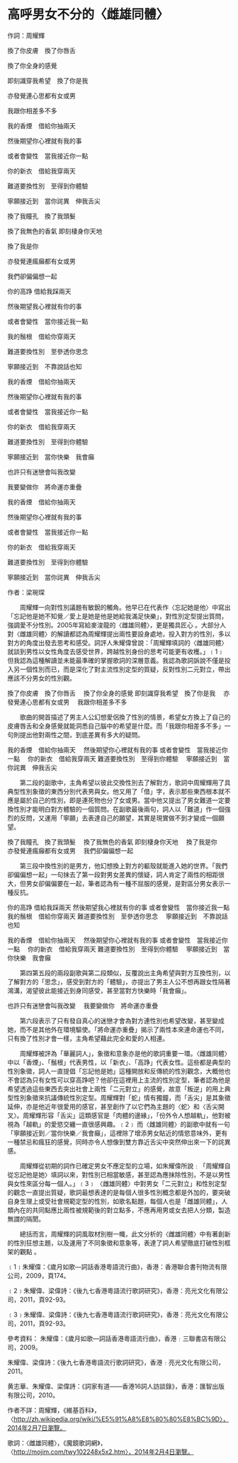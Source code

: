 # 高呼男女不分的〈雌雄同體〉
作詞：周耀輝

換了你皮膚　換了你唇舌　

換了你全身的感覺

即刻識穿我希望　換了你是我　

亦發覺連心思都有女或男　

我跟你相差多不多

我的香煙　借給你抽兩天　

然後期望你心裡就有我的事

或者會變性　當我接近你一點　

你的新衣　借給我穿兩天

難道要換性別　至得到你體驗　

寧願接近到　當你詫異　伸我舌尖

換了我瞳孔　換了我頭髮　

換了我無色的香氣 即刻棲身你天地　

換了我是你　

亦發覺連瘋癲都有女或男　

我們卻偏偏想一起

你的高踭 借給我踩兩天

然後期望我心裡就有你的事

或者會變性　當你接近我一點　

我的鬚根　借給你穿兩天

難道要換性別　至參透你思念　

寧願接近到　不靠說話也知

我的香煙　借給你抽兩天　

然後期望你心裡就有我的事

或者會變性　當我接近你一點　

你的新衣　借給我穿兩天

難道要換性別　至得到你體驗　

寧願接近到　當你快樂　我會癲

也許只有迷戀會叫我改變　

我要變做你　將命運亦重疊

我的香煙　借給你抽兩天　

然後期望你心裡就有我的事

或者會變性　當我接近你一點　

你的新衣　借給我穿兩天

難道要換性別　至得到你體驗　

寧願接近到　當你詫異　伸我舌尖


作者：梁琬琛

&emsp;&emsp;周耀輝一向對性別議題有敏銳的觸角。他早已在代表作〈忘記她是他〉中寫出「忘記他是她不知覺／愛上是她是他是她給我滿足快樂」，對性別定型提出質問，強調愛不分性別。2005年寫給麥浚龍的〈雌雄同體〉，更是獨具匠心 。大部分人對〈雌雄同體〉的解讀都認為周耀輝提出兩性要設身處地，投入對方的性別，多以對方的角度出發去思考和感受。詞評人朱耀偉曾說：「周耀輝填詞的〈雌雄同體〉就談到男性以女性角度去感受世界，跨越性別身份的思考可能更有收穫。」﹝1﹞ 但我認為這種解讀並未能最準確的掌握歌詞的深層意義。我認為歌詞訴說不僅是投入另一個性別而已，而是深化了對主流性別定型的質疑，反對性別二元對立，帶出應該不分男女的性別觀。




換了你皮膚　換了你唇舌　
換了你全身的感覺
即刻識穿我希望　換了你是我　
亦發覺連心思都有女或男　
我跟你相差多不多

&emsp;&emsp;歌曲的開首描述了男主人公幻想愛侶換了性別的情景，希望女方換上了自己的皮膚唇舌和全身感覺就能洞悉自己腦中的希望是什麼。而「我跟你相差多不多」一句則提出他對兩性之間，到底差異有多大的疑問。

我的香煙　借給你抽兩天　
然後期望你心裡就有我的事
或者會變性　當我接近你一點　
你的新衣　借給我穿兩天
難道要換性別　至得到你體驗　
寧願接近到　當你詫異　伸我舌尖

 &emsp;&emsp;第二段的副歌中，主角希望以彼此交換性別去了解對方，歌詞中周耀輝用了具典型性別象徵的東西分別代表男與女。他又用了「借」字，表示那些東西根本就不應是屬於自己的性別，即是連死物也分了女或男。當中他又提出了男女難道一定要換性別才能明白對方體驗的一個質問。在副歌最後兩句，詞人以「難道」作一個強烈的反問，又運用「寧願」去表達自己的願望，其實是現實做不到才變成一個願望。

換了我瞳孔　換了我頭髮　
換了我無色的香氣 即刻棲身你天地　
換了我是你　
亦發覺連瘋癲都有女或男　
我們卻偏偏想一起

 &emsp;&emsp;第三段中換性別的是男方，他幻想換上對方的軀殼就能進入她的世界。「我們卻偏偏想一起」一句抹去了第一段對男女差異的懷疑，詞人肯定了兩性的相距很大，但男女卻偏偏要在一起，筆者認為有一種不屈服的感覺，是對區分男女表示一種反抗。

你的高踭 借給我踩兩天
然後期望我心裡就有你的事
或者會變性　當你接近我一點　
我的鬚根　借給你穿兩天
難道要換性別　至參透你思念　
寧願接近到　不靠說話也知

我的香煙　借給你抽兩天　
然後期望你心裡就有我的事
或者會變性　當我接近你一點　
你的新衣　借給我穿兩天
難道要換性別　至得到你體驗　
寧願接近到　當你快樂　我會癲

 &emsp;&emsp;第四第五段的兩段副歌與第二段類似，反覆說出主角希望與對方互換性別，以了解對方的「思念」，感受到對方的「體驗」，亦提出了男主人公不想再跟女性隔著鴻溝，渴望彼此能接近到身同感受，甚至當對方快樂時「我會癲」。

也許只有迷戀會叫我改變　
我要變做你　將命運亦重疊

 &emsp;&emsp;第六段表示了只有發自真心的迷戀才會為對方連性別也希望改變，甚至變成她，而不是其他外在環境驅使。「將命運亦重疊」揭示了兩性本來連命運也不同，只有換了性別才會一樣，主角希望藉此完全和愛的人相連。

 &emsp;&emsp;周耀輝被評為「華麗詞人」，象徵和意象亦是他的歌詞重要一環。〈雌雄同體〉中以「香煙」、「鬚根」代表男性，以「新衣」、「高踭」代表女性。這些都是典型的性別象徵，詞人一直提倡「忘記他是她」這種開放和反傳統的性別觀念，大概他也不會認為只有女性可以穿高踭吧？他卻在這裡用上主流的性別定型，筆者認為他是希望透過這些東西去突出社會上兩性「二元對立」的感覺，故意「叛逆」的用上典型性別象徵來抗議傳統性別定型。周耀輝對「蛇」情有獨鐘，而「舌尖」是其象徵延伸，亦是他近年很愛用的感官，甚至創作了以它們為主題的〈蛇〉和〈舌尖開叉〉。周耀輝形容「舌尖」這類感官是「肉體的邊緣」，「份外令人想越軌」，他對被視為「越軌」的愛慾交纏一直很感興趣。﹝2﹞ 而〈雌雄同體〉的副歌中就有一句「寧願接近到／當你快樂／我會癲」，這裡除了增添男女貼近的情慾意味外，更有一種禁忌和瘋狂的感覺，同時亦令人想像到雙方靠近舌尖中突然伸出來一下的詫異感。

 &emsp;&emsp;周耀輝從初期的詞作已確定男女不應定型的立場，如朱耀偉所說﹕「周耀輝自從忘記他是她〉填詞以來，對性別已相當敏感，甚至認為應抹除性別，不是以男性與女性來區分每一個人。」﹝3﹞ 〈雌雄同體〉中對男女「二元對立」和性別定型的觀念一直提出質疑，歌詞最想表達的是每個人很多性別概念都是外加的，要突破自身生理上或受社會規範定型的性別，如歌名點題，每個人也是「雌雄同體」，人類內在的共同點應比兩性被規範後的對立點多，不應再用男或女去把人分類，製造無謂的隔閡。

 &emsp;&emsp;總括而言，周耀輝的詞風取材別樹一幟，此文分析的〈雌雄同體〉中有著創新的性別狂想主題，以及運用了不同象徵和意象等，表達了詞人希望徹底打破性別框架的觀點 。


﹝1﹞朱耀偉：《歲月如歌—詞話香港粵語流行曲》，香港：香港聯合書刊物流有限公司，2009，頁174。

﹝2﹞朱耀偉、梁偉詩：《後九七香港粵語流行歌詞研究》，香港：亮光文化有限公司，2011，頁92-93。

﹝3﹞朱耀偉、梁偉詩：《後九七香港粵語流行歌詞研究》，香港：亮光文化有限公司，2011，頁92-93。


參考資料：
朱耀偉：《歲月如歌—詞話香港粵語流行曲》，香港﹕三聯書店有限公司，2009。

朱耀偉、梁偉詩：《後九七香港粵語流行歌詞研究》，香港﹕亮光文化有限公司，2011。

黄志華、朱耀偉、梁偉詩：《詞家有道——香港16詞人訪談錄》，香港：匯智出版有限公司，2010。

作者不詳：周耀輝，《維基百科》，〈http://zh.wikipedia.org/wiki/%E5%91%A8%E8%80%80%E8%BC%9D〉，2014年2月7日瀏覽。

歌詞：〈雌雄同體〉，《魔鏡歌詞網》，〈http://mojim.com/twy102248x5x2.htm〉，2014年2月4日瀏覽。
